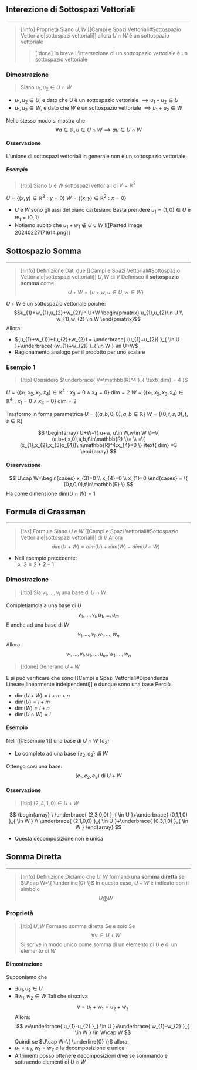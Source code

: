 ## Interezione di Sottospazi Vettoriali
---
>[!info] Proprietà
>Siano $U,W$ [[Campi e Spazi Vettoriali#Sottospazio Vettoriale|sottospazi vettoriali]] allora $U\cap W$ è un sottospazio vettoriale
>>[!done] In breve
>>L'intersezione di un sottospazio vettoriale è un sottospazio vettoriale

### Dimostrazione
>Siano $u_{1},u_{2}\in U\cap W$

- $u_{1},u_{2}\in U$, e dato che $U$ è un sottospazio vettoriale $\implies u_{1}+u_{2}\in U$
- $u_{1},u_{2}\in W$, e dato che $W$ è un sottospazio vettoriale $\implies u_{1}+u_{2}\in W$

Nello stesso modo si mostra che
$$
\forall a \in\mathbb{K}, u\in U\cap W \implies au \in U\cap W
$$

#### Osservazione
L'unione di sottospazi vettoriali in generale non è un sottospazio vettoriale
##### Esempio
>[!tip]  Siano $U$ e $W$ sottospazi vettoriali di $V = \mathbb{R}^2$

$U=\{ (x,y)\in\mathbb{R}^2:y=0 \}$
$W=\{ (x,y)\in\mathbb{R}^2:x=0 \}$

- $U$ e $W$ sono gli assi del piano cartesiano
Basta prendere $u_{1}=(1,0)\in U$ e $w_{1}=(0,1)$
- Notiamo subito che $u_{1}+w_{1} \notin U \cup W$
![[Pasted image 20240227171614.png]]
## Sottospazio Somma
---
>[!info] Definizione
>Dati due [[Campi e Spazi Vettoriali#Sottospazio Vettoriale|sottospazi vettoriali]] $U,W$ di $V$
>Definisco il **sottospazio somma** come:
>$$U+W = \{ u+w,u\in U , w \in W \}$$

$U+W$ è un sottospazio vettoriale poichè:
$$u_{1}+w_{1},u_{2}+w_{2}\in U+W
\begin{pmatrix}
u_{1},u_{2}\in U \\
w_{1},w_{2} \in W
\end{pmatrix}$$
Allora:
- $(u_{1}+w_{1})+(u_{2}+w_{2}) = \underbrace{ (u_{1}+u_{2}) }_{ \in U }+\underbrace{ (w_{1}+w_{2}) }_{ \in W } \in U+W$
- Ragionamento analogo per il prodotto per uno scalare

###  Esempio 1
>[!tip] Considero $\underbrace{ V=\mathbb{R}^4 }_{ \text{ dim} = 4 }$

$U=\{ (x_{1},x_{2},x_{3},x_{4})\in \mathbb{R}^4: x_{3}=0 \wedge x_{4}=0 \} \text{ dim} = 2$
$W=\{ (x_{1},x_{2},x_{3},x_{4})\in \mathbb{R}^4: x_{1}=0 \wedge x_{4}=0 \} \text{ dim} = 2$

Trasformo in forma parametrica
$U=\{ (a,b,0,0), a,b\in \mathbb{R} \}$
$W =\{( 0,t,s,0 ), t,s\in\mathbb{R}\}$

$$
\begin{array}
U+W=\{ u+w, u\in W,w\in W \}=\{ (a,b+t,s,0),a,b,t\in\mathbb{R} \}= \\
=\{ (x_{1},x_{2},x_{3}x_{4})\in\mathbb{R}^4:x_{4}=0 \} \text{ dim} =3
\end{array}
$$
#### Osservazione
$$
U\cap W=\begin{cases}
x_{3}=0 \\
x_{4}=0 \\
x_{1}=0
\end{cases} = \{ (0,t,0,0),t\in\mathbb{R} \}
$$
Ha come dimensione $\text{dim} (U\cap W)=1$

## Formula di Grassman
---
>[!as] Formula
>Siano $U$ e $W$ [[Campi e Spazi Vettoriali#Sottospazio Vettoriale|sottospazi vettoriali]] di $V$
><u>Allora</u>
>$$dim(U+W)=dim(U)+dim(W)-dim(U\cap W)$$

- Nell'esempio precedente:
	- $3  = 2+2-1$
### Dimostrazione
>[!tip] Sia $v_{1},\dots,v_{l}$ una base di $U \cap W$

Completiamola a una base di $U$
$$
v_{1},\dots,v_{l},u_{1},\dots,u_{m}
$$
E anche ad una base di $W$
$$
v_{1},\dots,v_{l},w_{1},\dots,w_{n}
$$
Allora:
$$
v_{1},\dots,v_{l},u_{1},\dots,u_{m},w_{1},\dots,w_{n}
$$
 >[!done] Generano $U+W$
 
 E si può verificare che sono [[Campi e Spazi Vettoriali#Dipendenza Lineare|linearmente indeipendenti]] e dunque sono una base
Perciò
- $\text{dim}(U+W)=l+m+n$
- $\text{dim}(U)=l+m$
- $\text{dim}(W)=l+n$
- $\text{dim}(U\cap W)=l$

#### Esempio
Nell'[[#Esempio 1]] una base di $U\cap W$ $\{ e_{2} \}$
- Lo completo ad una base $\{ e_{2},e_{3} \}$ di $W$

Ottengo così una base:
$$
(e_{1},e_{2},e_{3}) \text{ di }U+W
$$

#### Osservazione
>[!tip] $(2,4,1,0)\in U+W$

$$
\begin{array}
\ \underbrace{ (2,3,0,0) }_{ \in U }+\underbrace{ (0,1,1,0) }_{ \in W } \\
\underbrace{ (2,1,0,0) }_{ \in U }+\underbrace{ (0,3,1,0) }_{ \in W }
\end{array}
$$
- Questa decomposizione non è unica

## Somma Diretta
---
>[!info] Definizione 
>Diciamo che $U,W$ formano una **somma diretta** se $U\cap W=\{ \underline{0} \}$
>In questo caso, $U+W$ è indicato con il simbolo
>$$U\bigoplus W$$

### Proprietà
>[!tip] $U,W$ Formano somma diretta
>Se e solo Se
>$$\forall v\in U+W$$
>Si scrive in modo unico come somma di un elemento di $U$ e di un elemento di $W$

#### Dimostrazione
Supponiamo che
- $\exists u_{1},u_{2}\in U$
- $\exists w_{1},w_{2}\in W$
Tali che si scriva
$$
v=u_{1}+w_{1} = u_{2}+w_{2}
$$
Allora:
$$
v=\underbrace{ u_{1}-u_{2} }_{ \in U }=\underbrace{ w_{1}-w_{2} }_{ \in W } \in W\cap W
$$
Quindi se $U\cap W=\{ \underline{0} \}$ allora:
- $u_{1}=u_{2},w_{1}=w_{2}$ e la decomposizione è unica
- Altrimenti posso ottenere decomposizioni diverse sommando e sottraendo elementi di $U\cap W$
